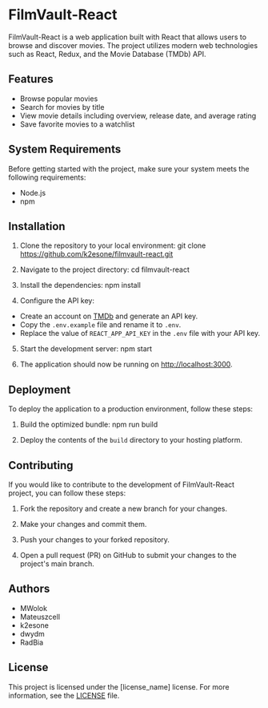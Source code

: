 # FilmVault-React

FilmVault-React is a web application built with React that allows users to browse and discover movies. The project utilizes modern web technologies such as React, Redux, and the Movie Database (TMDb) API.

## Features

- Browse popular movies
- Search for movies by title
- View movie details including overview, release date, and average rating
- Save favorite movies to a watchlist

## System Requirements

Before getting started with the project, make sure your system meets the following requirements:

- Node.js 
- npm 

## Installation

1. Clone the repository to your local environment:
git clone https://github.com/k2esone/filmvault-react.git

2. Navigate to the project directory:
cd filmvault-react

3. Install the dependencies:
npm install

4. Configure the API key:
- Create an account on [TMDb](https://www.themoviedb.org/) and generate an API key.
- Copy the `.env.example` file and rename it to `.env`.
- Replace the value of `REACT_APP_API_KEY` in the `.env` file with your API key.

5. Start the development server:
npm start

6. The application should now be running on [http://localhost:3000](http://localhost:3000).

## Deployment

To deploy the application to a production environment, follow these steps:

1. Build the optimized bundle:
npm run build

2. Deploy the contents of the `build` directory to your hosting platform.

## Contributing

If you would like to contribute to the development of FilmVault-React project, you can follow these steps:

1. Fork the repository and create a new branch for your changes.

2. Make your changes and commit them.

3. Push your changes to your forked repository.

4. Open a pull request (PR) on GitHub to submit your changes to the project's main branch.

## Authors

- MWolok
- Mateuszcell
- k2esone
- dwydm
- RadBia

## License

This project is licensed under the [license_name] license. For more information, see the [LICENSE](https://github.com/k2esone/filmvault-react/blob/master/LICENSE) file.
